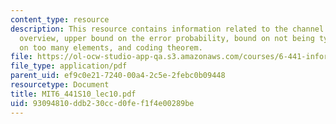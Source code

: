 ```yaml
---
content_type: resource
description: This resource contains information related to the channel coding theorem
  overview, upper bound on the error probability, bound on not being typical, bound
  on too many elements, and coding theorem.
file: https://ol-ocw-studio-app-qa.s3.amazonaws.com/courses/6-441-information-theory-spring-2010/93094810ddb230ccd0fef1f4e00289be_MIT6_441S10_lec10.pdf
file_type: application/pdf
parent_uid: ef9c0e21-7240-00a4-2c5e-2febc0b09448
resourcetype: Document
title: MIT6_441S10_lec10.pdf
uid: 93094810-ddb2-30cc-d0fe-f1f4e00289be
---
```

